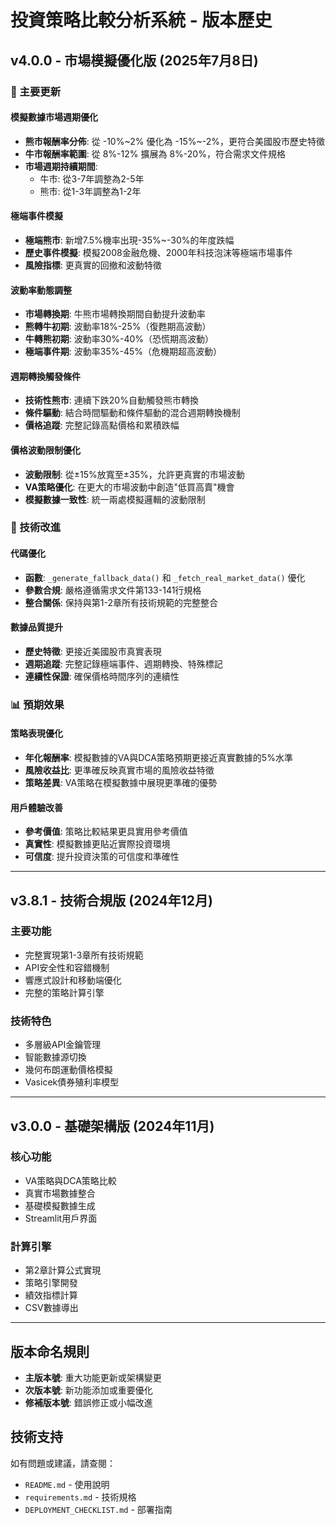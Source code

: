 # 投資策略比較分析系統 - 版本歷史

## v4.0.0 - 市場模擬優化版 (2025年7月8日)

### 🎯 主要更新

#### 模擬數據市場週期優化
- **熊市報酬率分佈**: 從 -10%~2% 優化為 -15%~-2%，更符合美國股市歷史特徵
- **牛市報酬率範圍**: 從 8%-12% 擴展為 8%-20%，符合需求文件規格
- **市場週期持續期間**: 
  - 牛市: 從3-7年調整為2-5年
  - 熊市: 從1-3年調整為1-2年

#### 極端事件模擬
- **極端熊市**: 新增7.5%機率出現-35%~-30%的年度跌幅
- **歷史事件模擬**: 模擬2008金融危機、2000年科技泡沫等極端市場事件
- **風險指標**: 更真實的回撤和波動特徵

#### 波動率動態調整
- **市場轉換期**: 牛熊市場轉換期間自動提升波動率
- **熊轉牛初期**: 波動率18%-25%（復甦期高波動）
- **牛轉熊初期**: 波動率30%-40%（恐慌期高波動）
- **極端事件期**: 波動率35%-45%（危機期超高波動）

#### 週期轉換觸發條件
- **技術性熊市**: 連續下跌20%自動觸發熊市轉換
- **條件驅動**: 結合時間驅動和條件驅動的混合週期轉換機制
- **價格追蹤**: 完整記錄高點價格和累積跌幅

#### 價格波動限制優化
- **波動限制**: 從±15%放寬至±35%，允許更真實的市場波動
- **VA策略優化**: 在更大的市場波動中創造"低買高賣"機會
- **模擬數據一致性**: 統一兩處模擬邏輯的波動限制

### 🔧 技術改進

#### 代碼優化
- **函數**: `_generate_fallback_data()` 和 `_fetch_real_market_data()` 優化
- **參數合規**: 嚴格遵循需求文件第133-141行規格
- **整合關係**: 保持與第1-2章所有技術規範的完整整合

#### 數據品質提升
- **歷史特徵**: 更接近美國股市真實表現
- **週期追蹤**: 完整記錄極端事件、週期轉換、特殊標記
- **連續性保證**: 確保價格時間序列的連續性

### 📊 預期效果

#### 策略表現優化
- **年化報酬率**: 模擬數據的VA與DCA策略預期更接近真實數據的5%水準
- **風險收益比**: 更準確反映真實市場的風險收益特徵
- **策略差異**: VA策略在模擬數據中展現更準確的優勢

#### 用戶體驗改善
- **參考價值**: 策略比較結果更具實用參考價值
- **真實性**: 模擬數據更貼近實際投資環境
- **可信度**: 提升投資決策的可信度和準確性

---

## v3.8.1 - 技術合規版 (2024年12月)

### 主要功能
- 完整實現第1-3章所有技術規範
- API安全性和容錯機制
- 響應式設計和移動端優化
- 完整的策略計算引擎

### 技術特色
- 多層級API金鑰管理
- 智能數據源切換
- 幾何布朗運動價格模擬
- Vasicek債券殖利率模型

---

## v3.0.0 - 基礎架構版 (2024年11月)

### 核心功能
- VA策略與DCA策略比較
- 真實市場數據整合
- 基礎模擬數據生成
- Streamlit用戶界面

### 計算引擎
- 第2章計算公式實現
- 策略引擎開發
- 績效指標計算
- CSV數據導出

---

## 版本命名規則

- **主版本號**: 重大功能更新或架構變更
- **次版本號**: 新功能添加或重要優化
- **修補版本號**: 錯誤修正或小幅改進

## 技術支持

如有問題或建議，請查閱：
- `README.md` - 使用說明
- `requirements.md` - 技術規格
- `DEPLOYMENT_CHECKLIST.md` - 部署指南 